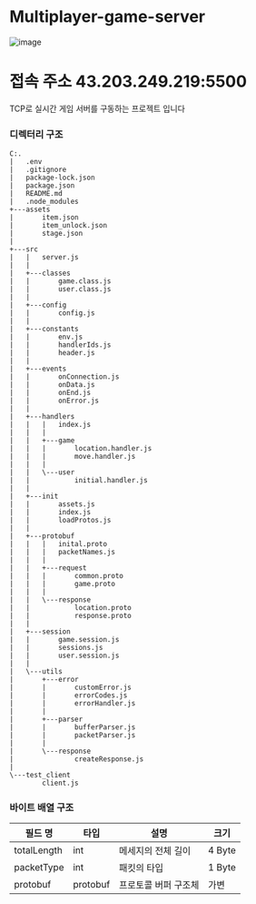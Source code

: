 # Multiplayer-game-server


![image](https://github.com/4cozm/Multiplayer-game-server/assets/49065386/24efd2a9-94ed-446e-9a40-d3b380361e81)

# 접속 주소 43.203.249.219:5500

TCP로 실시간 게임 서버를 구동하는 프로젝트 입니다

### 디렉터리 구조
```
C:.
|   .env
|   .gitignore
|   package-lock.json
|   package.json
|   README.md
|   .node_modules
+---assets
|       item.json
|       item_unlock.json
|       stage.json
|
+---src
|   |   server.js
|   |
|   +---classes
|   |       game.class.js
|   |       user.class.js
|   |
|   +---config
|   |       config.js
|   |
|   +---constants
|   |       env.js
|   |       handlerIds.js
|   |       header.js
|   |
|   +---events
|   |       onConnection.js
|   |       onData.js
|   |       onEnd.js
|   |       onError.js
|   |
|   +---handlers
|   |   |   index.js
|   |   |
|   |   +---game
|   |   |       location.handler.js
|   |   |       move.handler.js
|   |   |
|   |   \---user
|   |           initial.handler.js
|   |
|   +---init
|   |       assets.js
|   |       index.js
|   |       loadProtos.js
|   |
|   +---protobuf
|   |   |   inital.proto
|   |   |   packetNames.js
|   |   |
|   |   +---request
|   |   |       common.proto
|   |   |       game.proto
|   |   |
|   |   \---response
|   |           location.proto
|   |           response.proto
|   |
|   +---session
|   |       game.session.js
|   |       sessions.js
|   |       user.session.js
|   |
|   \---utils
|       +---error
|       |       customError.js
|       |       errorCodes.js
|       |       errorHandler.js
|       |
|       +---parser
|       |       bufferParser.js
|       |       packetParser.js
|       |
|       \---response
|               createResponse.js
|
\---test_client
        client.js
```

### 바이트 배열 구조


| 필드 명      | 타입     | 설명                | 크기      |
|--------------|----------|---------------------|----------|
| totalLength  | int      | 메세지의 전체 길이  | 4 Byte   |
| packetType   | int      | 패킷의 타입         | 1 Byte   |
| protobuf     | protobuf | 프로토콜 버퍼 구조체 | 가변     |
